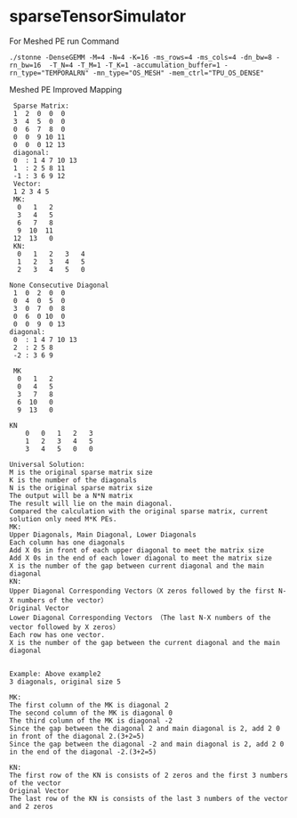 # sparseTensorSimulator
For Meshed PE
run Command
```
./stonne -DenseGEMM -M=4 -N=4 -K=16 -ms_rows=4 -ms_cols=4 -dn_bw=8 -rn_bw=16  -T_N=4 -T_M=1 -T_K=1 -accumulation_buffer=1 -rn_type="TEMPORALRN" -mn_type="OS_MESH" -mem_ctrl="TPU_OS_DENSE"
```
Meshed PE Improved Mapping

     Sparse Matrix:
     1  2  0  0  0
     3  4  5  0  0
     0  6  7  8  0
     0  0  9 10 11
     0  0  0 12 13
     diagonal:
     0  : 1 4 7 10 13
     1  : 2 5 8 11
     -1 : 3 6 9 12
     Vector:
     1 2 3 4 5
     MK:
      0   1   2
      3   4   5  
      6   7   8  
      9  10  11  
     12  13   0
     KN:
      0   1   2   3   4   
      1   2   3   4   5
      2   3   4   5   0

    None Consecutive Diagonal
     1  0  2  0  0
     0  4  0  5  0
     3  0  7  0  8
     0  6  0 10  0
     0  0  9  0 13
    diagonal:
     0  : 1 4 7 10 13
     2  : 2 5 8
     -2 : 3 6 9

     MK
      0   1   2
      0   4   5  
      3   7   8  
      6  10   0  
      9  13   0

    KN
        0   0   1   2   3   
        1   2   3   4   5
        3   4   5   0   0

    Universal Solution:
    M is the original sparse matrix size
    K is the number of the diagonals
    N is the original sparse matrix size
    The output will be a N*N matrix
    The result will lie on the main diagonal.
    Compared the calculation with the original sparse matrix, current solution only need M*K PEs.
    MK:
    Upper Diagonals, Main Diagonal, Lower Diagonals
    Each column has one diagonals
    Add X 0s in front of each upper diagonal to meet the matrix size
    Add X 0s in the end of each lower diagonal to meet the matrix size
    X is the number of the gap between current diagonal and the main diagonal
    KN:
    Upper Diagonal Corresponding Vectors（X zeros followed by the first N-X numbers of the vector）
    Original Vector
    Lower Diagonal Corresponding Vectors （The last N-X numbers of the vector followed by X zeros）
    Each row has one vector.
    X is the number of the gap between the current diagonal and the main diagonal


    Example: Above example2
    3 diagonals, original size 5

    MK:
    The first column of the MK is diagonal 2
    The second column of the MK is diagonal 0
    The third column of the MK is diagonal -2
    Since the gap between the diagonal 2 and main diagonal is 2, add 2 0 in front of the diagonal 2.(3+2=5)
    Since the gap between the diagonal -2 and main diagonal is 2, add 2 0 in the end of the diagonal -2.(3+2=5)
    
    KN:
    The first row of the KN is consists of 2 zeros and the first 3 numbers of the vector
    Original Vector
    The last row of the KN is consists of the last 3 numbers of the vector and 2 zeros
